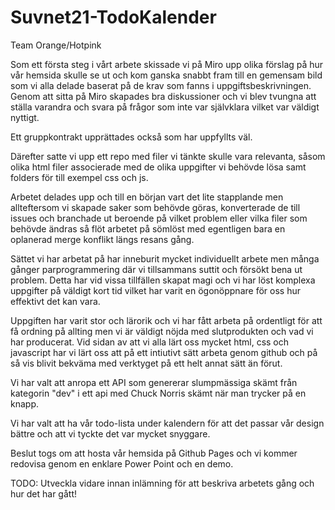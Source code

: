 # Suvnet21-TodoKalender
Team Orange/Hotpink

Som ett första steg i vårt arbete skissade vi på Miro upp olika förslag på hur vår hemsida skulle se ut och kom ganska snabbt fram till en gemensam bild som vi alla delade baserat på de krav som fanns i uppgiftsbeskrivningen. Genom att sitta på Miro skapades bra diskussioner och vi blev tvungna att ställa varandra och svara på frågor som inte var självklara vilket var väldigt nyttigt. 

Ett gruppkontrakt upprättades också som har uppfyllts väl.

Därefter satte vi upp ett repo med filer vi tänkte skulle vara relevanta, såsom olika html filer associerade med de olika uppgifter vi behövde lösa samt folders för till exempel css och js.

Arbetet delades upp och till en början vart det lite stapplande men allteftersom vi skapade saker som behövde göras, konverterade de till issues och branchade ut beroende på vilket problem eller vilka filer som behövde ändras så flöt arbetet på sömlöst med egentligen bara en oplanerad merge konflikt längs resans gång.

Sättet vi har arbetat på har inneburit mycket individuellt arbete men många gånger parprogrammering där vi tillsammans suttit och försökt bena ut problem. Detta har vid vissa tillfällen skapat magi och vi har löst komplexa uppgifter på väldigt kort tid vilket har varit en ögonöppnare för oss hur effektivt det kan vara.

Uppgiften har varit stor och lärorik och vi har fått arbeta på ordentligt för att få ordning på allting men vi är väldigt nöjda med slutprodukten och vad vi har producerat. Vid sidan av att vi alla lärt oss mycket html, css och javascript har vi lärt oss att på ett intiutivt sätt arbeta genom github och på så vis blivit bekväma med verktyget på ett helt annat sätt än förut. 

Vi har valt att anropa ett API som genererar slumpmässiga skämt från kategorin "dev" i ett api med Chuck Norris skämt när man trycker på en knapp.

Vi har valt att ha vår todo-lista under kalendern för att det passar vår design bättre och att vi tyckte det var mycket snyggare.

Beslut togs om att hosta vår hemsida på Github Pages och vi kommer redovisa genom en enklare Power Point och en demo.

TODO: Utveckla vidare innan inlämning för att beskriva arbetets gång och hur det har gått!

